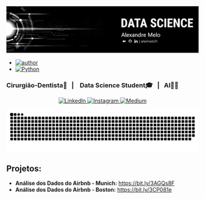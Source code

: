 
<img src="https://raw.githubusercontent.com/alemelo11/alemelo11/main/black_banner.png" alt="Banner" width="700"/>

* [![author](https://img.shields.io/badge/author-alemelo11-red.svg)](https://www.linkedin.com/in/alemelo11)
* [![Python](https://img.shields.io/badge/Python-3776AB?style=flat&logo=python&logoColor=white&width=120&height=40)](https://www.python.org/downloads/release/python-365/)
### Cirurgião-Dentista🦷&nbsp;&nbsp;&nbsp;|&nbsp;&nbsp;&nbsp; Data Science Student🎓&nbsp;&nbsp;&nbsp;|&nbsp;&nbsp;&nbsp;AI👩‍🚀
<p align="center">
  <a href="https://www.linkedin.com/">
    <img src="https://img.shields.io/badge/LinkedIn-0077B5?style=flat&logo=linkedin&logoColor=white&width=120&height=40" alt="LinkedIn">
  </a>
  <a href="https://www.instagram.com/">
    <img src="https://img.shields.io/badge/Instagram-E4405F?style=flat&logo=instagram&logoColor=white&width=120&height=40" alt="Instagram">
  </a>
  <a href="https://medium.com/">
    <img src="https://img.shields.io/badge/Medium-12100E?style=flat&logo=medium&logoColor=white&width=120&height=40" alt="Medium">
  </a>
</p>


<picture>
  <source
    media="(prefers-color-scheme: dark)"
    srcset="https://raw.githubusercontent.com/platane/snk/output/github-contribution-grid-snake-dark.svg"
  />
  <source
    media="(prefers-color-scheme: light)"
    srcset="https://raw.githubusercontent.com/platane/snk/output/github-contribution-grid-snake.svg"
  />
  <img
    alt="github contribution grid snake animation"
    src="https://raw.githubusercontent.com/platane/snk/output/github-contribution-grid-snake.svg"
  />
</picture>

## Projetos:

* **Análise dos Dados do Airbnb - Munich:** https://bit.ly/3AGQs8F
* **Análise dos Dados do Airbnb - Boston:** https://bit.ly/3CP081e
